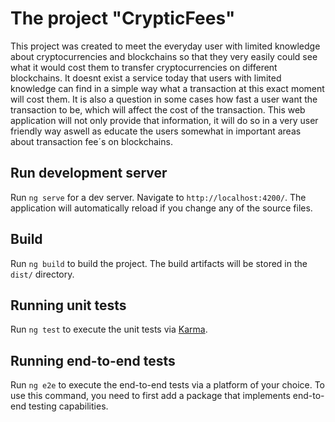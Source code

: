 # The project "CrypticFees"

This project was created to meet the everyday user with limited knowledge about cryptocurrencies and blockchains so that they very easily could see what it would cost them to transfer cryptocurrencies on different blockchains. It doesnt exist a service today that users with limited knowledge can find in a simple way what a transaction at this exact moment will cost them. It is also a question in some cases how fast a user want the transaction to be, which will affect the cost of the transaction. This web application will not only provide that information, it will do so in a very user friendly way aswell as educate the users somewhat in important areas about transaction fee´s on blockchains. 

## Run development server

Run `ng serve` for a dev server. Navigate to `http://localhost:4200/`. The application will automatically reload if you change any of the source files.

## Build

Run `ng build` to build the project. The build artifacts will be stored in the `dist/` directory.

## Running unit tests

Run `ng test` to execute the unit tests via [Karma](https://karma-runner.github.io).

## Running end-to-end tests

Run `ng e2e` to execute the end-to-end tests via a platform of your choice. To use this command, you need to first add a package that implements end-to-end testing capabilities.
